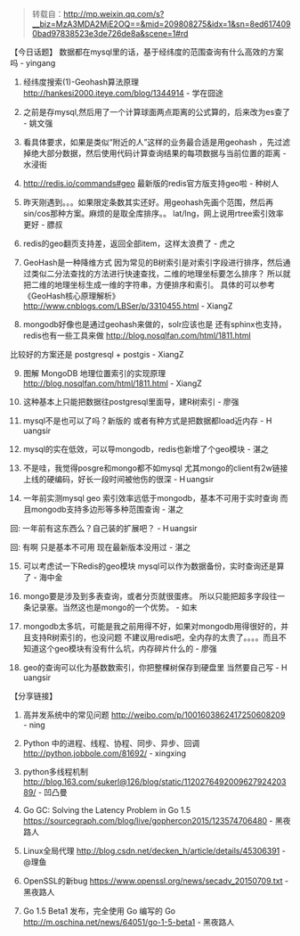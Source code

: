 > 转载自：<http://mp.weixin.qq.com/s?__biz=MzA3MDA2MjE2OQ==&mid=209808275&idx=1&sn=8ed6174090bad97838523e3de726de8a&scene=1#rd>

【今日话题】
数据都在mysql里的话，基于经纬度的范围查询有什么高效的方案吗 - yingang

1. 经纬度搜索(1)-Geohash算法原理 http://hankesi2000.iteye.com/blog/1344914 - 学在囧途

2. 之前是存mysql,然后用了一个计算球面两点距离的公式算的，后来改为es查了 - 姚文强

3. 看具体要求，如果是类似“附近的人”这样的业务最合适是用geohash ，先过滤掉绝大部分数据，然后使用代码计算查询结果的每项数据与当前位置的距离 - 水浸街

4. http://redis.io/commands#geo
最新版的redis官方版支持geo啦 - 种树人

5. 昨天刚遇到。。。如果限定条数其实还好。用geohash先画个范围，然后再sin/cos那种方案。麻烦的是取全库排序。。
lat/lng，网上说用rtree索引效率更好 - 膘叔

6. redis的geo翻页支持差，返回全部item，这样太浪费了 - 虎之

7. GeoHash是一种降维方式
因为常见的B树索引是对索引字段进行排序，然后通过类似二分法查找的方法进行快速查找，二维的地理坐标要怎么排序？
所以就把二维的地理坐标生成一维的字符串，方便排序和索引。
具体的可以参考《GeoHash核心原理解析》
http://www.cnblogs.com/LBSer/p/3310455.html - XiangZ

8. mongodb好像也是通过geohash来做的，solr应该也是
还有sphinx也支持，redis也有一些工具来做
http://blog.nosqlfan.com/html/1811.html

比较好的方案还是 postgresql + postgis - XiangZ

9. 图解 MongoDB 地理位置索引的实现原理 http://blog.nosqlfan.com/html/1811.html - XiangZ

10. 这种基本上只能把数据往postgresql里面导，建R树索引 - 廖强

11. mysql不是也可以了吗？新版的
或者有种方式是把数据都load近内存 - H uangsir

12. mysql的实在低效，可以导mongodb，redis也新增了个geo模块 - 湛之

13. 不是哇，我觉得posgre和mongo都不如mysql
尤其mongo的client有2w链接上线的硬编码，好长一段时间被他伤的很深 - H uangsir

14. 一年前实测mysql geo 索引效率远低于mongodb，基本不可用于实时查询
而且mongodb支持多边形等多种范围查询 - 湛之

回: 一年前有这东西么？自己装的扩展吧？ - H uangsir

回: 有啊
只是基本不可用
现在最新版本没用过 - 湛之

15. 可以考虑试一下Redis的geo模块
mysql可以作为数据备份，实时查询还是算了 - 海中金

16. mongo要是涉及到多表查询，或者分页就很蛋疼。
所以只能把超多字段往一条记录塞。当然这也是mongo的一个优势。 - 如末

17. mongodb太多坑，可能是我之前用得不好，如果对mongodb用得很好的，并且支持R树索引的，也没问题
不建议用redis吧，全内存的太贵了。。。。而且不知道这个geo模块有没有什么坑，内存碎片什么的 - 廖强

18. geo的查询可以化为基数数索引，你把整棵树保存到硬盘里 当然要自己写 - H uangsir

【分享链接】

1. 高并发系统中的常见问题 http://weibo.com/p/1001603862417250608209 - ning

2. Python 中的进程、线程、协程、同步、异步、回调 http://python.jobbole.com/81692/ - xingxing

3. python多线程机制 http://blog.163.com/sukerl@126/blog/static/112027649200962792420389/ - 凹凸曼

4. Go GC: Solving the Latency Problem in Go 1.5 https://sourcegraph.com/blog/live/gophercon2015/123574706480 - 黑夜路人

5. Linux全局代理 http://blog.csdn.net/decken_h/article/details/45306391 - @理鱼

6. OpenSSL的新bug https://www.openssl.org/news/secadv_20150709.txt - 黑夜路人

7. Go 1.5 Beta1 发布，完全使用 Go 编写的 Go http://m.oschina.net/news/64051/go-1-5-beta1 - 黑夜路人
